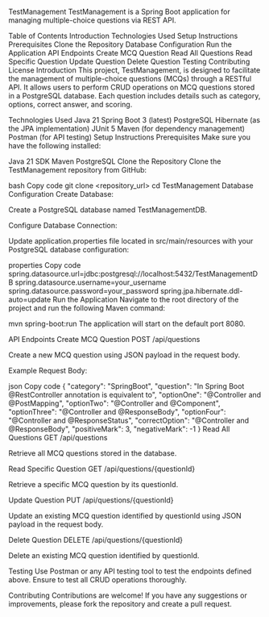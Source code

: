 TestManagement
TestManagement is a Spring Boot application for managing multiple-choice questions via REST API.

Table of Contents
Introduction
Technologies Used
Setup Instructions
Prerequisites
Clone the Repository
Database Configuration
Run the Application
API Endpoints
Create MCQ Question
Read All Questions
Read Specific Question
Update Question
Delete Question
Testing
Contributing
License
Introduction
This project, TestManagement, is designed to facilitate the management of multiple-choice questions (MCQs) through a RESTful API. It allows users to perform CRUD operations on MCQ questions stored in a PostgreSQL database. Each question includes details such as category, options, correct answer, and scoring.

Technologies Used
Java 21
Spring Boot 3 (latest)
PostgreSQL
Hibernate (as the JPA implementation)
JUnit 5
Maven (for dependency management)
Postman (for API testing)
Setup Instructions
Prerequisites
Make sure you have the following installed:

Java 21 SDK
Maven
PostgreSQL
Clone the Repository
Clone the TestManagement repository from GitHub:

bash
Copy code
git clone <repository_url>
cd TestManagement
Database Configuration
Create Database:

Create a PostgreSQL database named TestManagementDB.

Configure Database Connection:

Update application.properties file located in src/main/resources with your PostgreSQL database configuration:

properties
Copy code
spring.datasource.url=jdbc:postgresql://localhost:5432/TestManagementDB
spring.datasource.username=your_username
spring.datasource.password=your_password
spring.jpa.hibernate.ddl-auto=update
Run the Application
Navigate to the root directory of the project and run the following Maven command:

mvn spring-boot:run
The application will start on the default port 8080.

API Endpoints
Create MCQ Question
POST /api/questions

Create a new MCQ question using JSON payload in the request body.

Example Request Body:

json
Copy code
{
    "category": "SpringBoot",
    "question": "In Spring Boot @RestController annotation is equivalent to",
    "optionOne": "@Controller and @PostMapping",
    "optionTwo": "@Controller and @Component",
    "optionThree": "@Controller and @ResponseBody",
    "optionFour": "@Controller and @ResponseStatus",
    "correctOption": "@Controller and @ResponseBody",
    "positiveMark": 3,
    "negativeMark": -1
}
Read All Questions
GET /api/questions

Retrieve all MCQ questions stored in the database.

Read Specific Question
GET /api/questions/{questionId}

Retrieve a specific MCQ question by its questionId.

Update Question
PUT /api/questions/{questionId}

Update an existing MCQ question identified by questionId using JSON payload in the request body.

Delete Question
DELETE /api/questions/{questionId}

Delete an existing MCQ question identified by questionId.

Testing
Use Postman or any API testing tool to test the endpoints defined above. Ensure to test all CRUD operations thoroughly.

Contributing
Contributions are welcome! If you have any suggestions or improvements, please fork the repository and create a pull request.
